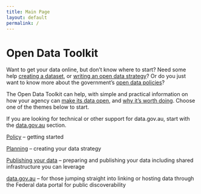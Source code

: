 ```yaml
---
title: Main Page
layout: default
permalink: /
---
```

<h1>Open Data Toolkit</h1>
<p>
	Want to get your data online, but don’t know where to start? Need some help <a href="/publishing-your-data#creating_a_basic_open_data_set" title="Publishing your data">creating a dataset</a>, or <a href="/planning#creating_an_open_data_strategy" title="Planning">writing an open data strategy</a>? Or do you just want to know more about the government’s <a href="/policy#policies" title="Policy">open data policies</a>?
</p>
<p>
	The Open Data Toolkit can help, with simple and practical information on how your agency can <a href="/publishing-your-data#publishing_open_data" title="Publishing your data">make its data open</a>, and <a href="/policy#why_data_is_important" title="Policy">why it’s worth doing</a>. Choose one of the themes below to start.
</p>
<p>
	If you are looking for technical or other support for data.gov.au, start with the <a href="/use-datagovau" title="How to use data.gov.au">data.gov.au</a> section.
</p>
<p>
	<a href="/policy" title="Policy">Policy</a> – getting started
</p>
<p>
	<a href="/planning" title="Planning">Planning</a> – creating your data strategy
</p>
<p>
	<a href="/publishing-your-data" title="Publishing your data">Publishing your data</a> – preparing and publishing your data including shared infrastructure you can leverage
</p>
<p>
	<a href="/use-datagovau" title="How to use data.gov.au">data.gov.au</a> – for those jumping straight into linking or hosting data through the Federal data portal for public discoverability
</p>
